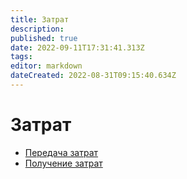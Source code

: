 ```yaml
---
title: Затрат
description: 
published: true
date: 2022-09-11T17:31:41.313Z
tags: 
editor: markdown
dateCreated: 2022-08-31T09:15:40.634Z
---
```


# Затрат

* [Передача затрат](peredacha-zatrat.md)
* [Получение затрат](poluchenie-zatrat.md)
